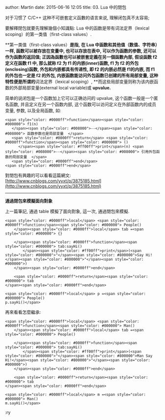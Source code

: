 author: Martin
date: 2015-06-16 12:05
title: 03. Lua 中的閉包

对于习惯了 C/C++ 这种不可嵌套定义函數的语言来说, 理解闭包真不太容易;

要解釋閉包就要先理解幾個小知識點:
Lua 中的函数是带有词法定界（lexical scoping）的第一类值（first-class values）.

**第一类值（first-class values）**是指,** **在 Lua 中函数和其他值（数值、字符串）一样, 函数可以被存放在变量中, 也可以存放在表中, 可以作为函数的参数, 还可以作为函数的返回值;
正因為函數也可以被嵌套定義在另一個函數內部, 假设函数 f2 定义在函数 f1 中, 那么就称 f2 为 f1 的内嵌(inner)函数, f1 为 f2 的外包(enclosing)函数, 外包和内嵌都具有传递性, 即 f2 的内嵌必然是 f1的内嵌, 而 f1 的外包也一定是 f2 的外包, 内嵌函数能访问外包函数已创建的所有局部变量, 这种特性便是所谓的**词法定界（lexical scoping）, **而这些局部变量则称为该内嵌函数的外部局部变量(external local variable)或 **upvalue.**

简单的说闭包是一个函数加上它可以正确访问的 upvalue, 这个函数一般是一个匿名函数, 并且定义在另一个函数内部, 这个函数可以访问定义在外部函数内的成员变量, 参数, 以及全局函数, 如:


    <span style="color: #0000ff">function</span><span style="color: #000000"> f1(n)
       </span><span style="color: #008000">--</span><span style="color: #008000"> 函数参数也是局部变量  </span>
       <span style="color: #0000ff">return</span> <span style="color: #0000ff">function</span><span style="color: #000000"> ()
          </span><span style="color: #ff00ff">print</span>(n) <span style="color: #008000">--</span><span style="color: #008000"> 引用外包函数的局部变量  </span>
       <span style="color: #0000ff">end</span>
    <span style="color: #0000ff">end</span>






對閉包有興趣的可以看看這篇網文: [http://www.cnblogs.com/yyxt/p/3875185.html](http://www.cnblogs.com/yyxt/p/3875185.html)







* * *


**通過閉包來模擬面向對象**



上一篇筆記, 通過 table 模擬了面向對象, 這一次, 通過閉包來模擬.



    <span style="color: #0000ff">local</span> <span style="color: #0000ff">function</span><span style="color: #000000"> People()
        </span><span style="color: #0000ff">local</span> tab =<span style="color: #000000"> {}

        </span><span style="color: #0000ff">function</span><span style="color: #000000"> tab:sayHi()
            </span><span style="color: #ff00ff">print</span>(<span style="color: #800000">"</span><span style="color: #800000">Say Hi!</span><span style="color: #800000">"</span><span style="color: #000000">)
        </span><span style="color: #0000ff">end</span>

        <span style="color: #0000ff">return</span><span style="color: #000000"> tab
    </span><span style="color: #0000ff">end</span>

    <span style="color: #0000ff">local</span> p =<span style="color: #000000"> People()
    p.sayHi()</span>






再來看看怎麼繼承:



    <span style="color: #0000ff">local</span> <span style="color: #0000ff">function</span><span style="color: #000000"> Man()
        </span><span style="color: #0000ff">local</span> tab =<span style="color: #000000"> People()

        </span><span style="color: #0000ff">function</span><span style="color: #000000"> tab:sayHi()
            </span><span style="color: #ff00ff">print</span>(<span style="color: #800000">"</span><span style="color: #800000">Man Say Hi!</span><span style="color: #800000">"</span><span style="color: #000000">)
        </span><span style="color: #0000ff">end</span>

        <span style="color: #0000ff">return</span><span style="color: #000000"> tab
    </span><span style="color: #0000ff">end</span>

    <span style="color: #0000ff">local</span> m =<span style="color: #000000"> Man()
    m.sayHi()</span>
:ry
